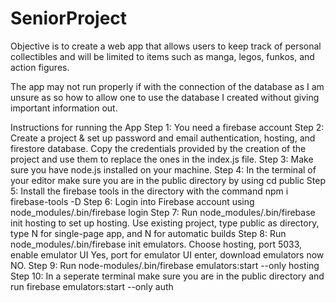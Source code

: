 # SeniorProject
Objective is to create a web app that allows users to keep track of personal collectibles and will be limited to items such as manga, legos, funkos, and action figures.

The app may not run properly if with the connection of the database as I am unsure as so how to allow one to use the database I created without giving important information out.

Instructions for running the App
Step 1: You need a firebase account
Step 2: Create a project & set up password and email authentication, hosting, and firestore database. Copy the credentials provided by the creation of the project and use them to replace the ones in the index.js file.
Step 3: Make sure you have node.js installed on your machine.
Step 4: In the terminal of your editor make sure you are in the public directory by using cd public
Step 5: Install the firebase tools in the directory with the command npm i firebase-tools -D
Step 6: Login into Firebase account using node_modules/.bin/firebase login
Step 7: Run node_modules/.bin/firebase init hosting to set up hosting. Use existing project, type public as directory, type N for single-page app, and N for automatic builds
Step 8: Run node_modules/.bin/firebase init emulators. Choose hosting, port 5033, enable emulator UI Yes, port for emulator UI enter, download emulators now NO.
Step 9: Run node-modules/.bin/firebase emulators:start --only hosting 
Step 10: In a seperate terminal make sure you are in the public directory and run firebase emulators:start --only auth
